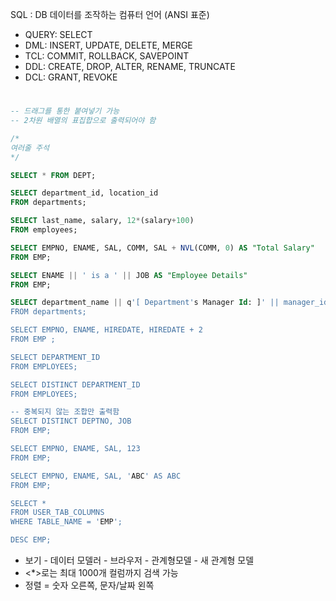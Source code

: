 SQL : DB 데이터를 조작하는 컴퓨터 언어
(ANSI 표준)

* QUERY: SELECT 
* DML: INSERT, UPDATE, DELETE, MERGE
* TCL: COMMIT, ROLLBACK, SAVEPOINT
* DDL: CREATE, DROP, ALTER, RENAME, TRUNCATE
* DCL: GRANT, REVOKE

#

```SQL
-- 드래그를 통한 붙여넣기 가능
-- 2차원 배열의 표집합으로 출력되어야 함

/*
여러줄 주석
*/

SELECT * FROM DEPT;

SELECT department_id, location_id
FROM departments;

SELECT last_name, salary, 12*(salary+100)
FROM employees;

SELECT EMPNO, ENAME, SAL, COMM, SAL + NVL(COMM, 0) AS "Total Salary"
FROM EMP;

SELECT ENAME || ' is a ' || JOB AS "Employee Details"
FROM EMP;

SELECT department_name || q'[ Department's Manager Id: ]' || manager_id AS "Department and Manager"
FROM departments;

SELECT EMPNO, ENAME, HIREDATE, HIREDATE + 2 
FROM EMP ;

SELECT DEPARTMENT_ID
FROM EMPLOYEES;

SELECT DISTINCT DEPARTMENT_ID
FROM EMPLOYEES;

-- 중복되지 않는 조합만 출력함
SELECT DISTINCT DEPTNO, JOB
FROM EMP;

SELECT EMPNO, ENAME, SAL, 123
FROM EMP;

SELECT EMPNO, ENAME, SAL, 'ABC' AS ABC
FROM EMP;

SELECT *
FROM USER_TAB_COLUMNS
WHERE TABLE_NAME = 'EMP';

DESC EMP;
```

- 보기 - 데이터 모델러 - 브라우저 - 관계형모델 - 새 관계형 모델
- <*>로는 최대 1000개 컬럼까지 검색 가능
- 정렬 = 숫자 오른쪽, 문자/날짜 왼쪽
